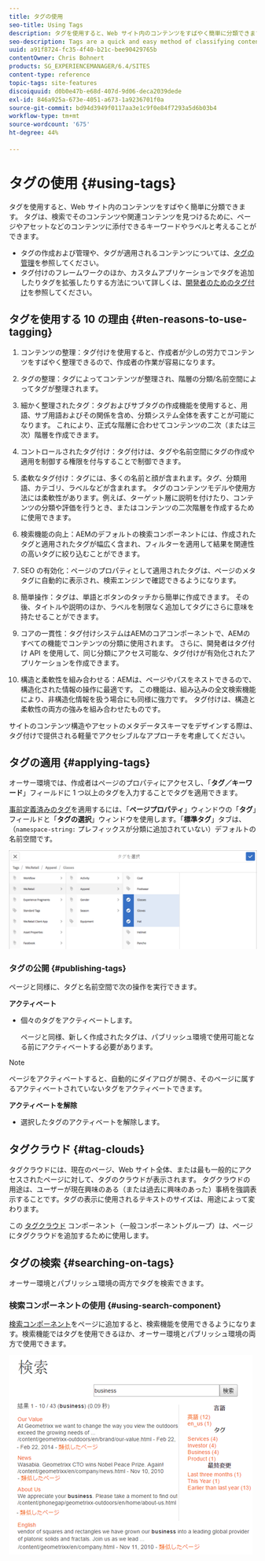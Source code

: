 ```yaml
---
title: タグの使用
seo-title: Using Tags
description: タグを使用すると、Web サイト内のコンテンツをすばやく簡単に分類できます
seo-description: Tags are a quick and easy method of classifying content within a website
uuid: a91f8724-fc35-4f40-b21c-bee90429765b
contentOwner: Chris Bohnert
products: SG_EXPERIENCEMANAGER/6.4/SITES
content-type: reference
topic-tags: site-features
discoiquuid: d0b0e47b-e68d-407d-9d06-deca2039dede
exl-id: 846a925a-673e-4051-a673-1a9236701f0a
source-git-commit: bd94d3949f0117aa3e1c9f0e84f7293a5d6b03b4
workflow-type: tm+mt
source-wordcount: '675'
ht-degree: 44%

---
```


# タグの使用  {#using-tags}

タグを使用すると、Web サイト内のコンテンツをすばやく簡単に分類できます。 タグは、検索でそのコンテンツや関連コンテンツを見つけるために、ページやアセットなどのコンテンツに添付できるキーワードやラベルと考えることができます。

* タグの作成および管理や、タグが適用されるコンテンツについては、[タグの管理](/help/sites-administering/tags.md)を参照してください。
* タグ付けのフレームワークのほか、カスタムアプリケーションでタグを追加したりタグを拡張したりする方法について詳しくは、[開発者のためのタグ付け](/help/sites-developing/tags.md)を参照してください。

## タグを使用する 10 の理由 {#ten-reasons-to-use-tagging}

1. コンテンツの整理：タグ付けを使用すると、作成者が少しの労力でコンテンツをすばやく整理できるので、作成者の作業が容易になります。

1. タグの整理：タグによってコンテンツが整理され、階層の分類/名前空間によってタグが整理されます。

1. 細かく整理されたタグ：タグおよびサブタグの作成機能を使用すると、用語、サブ用語およびその関係を含め、分類システム全体を表すことが可能になります。 これにより、正式な階層に合わせてコンテンツの二次（または三次）階層を作成できます。

1. コントロールされたタグ付け：タグ付けは、タグや名前空間にタグの作成や適用を制御する権限を付与することで制御できます。

1. 柔軟なタグ付け：タグには、多くの名前と顔が含まれます。タグ、分類用語、カテゴリ、ラベルなどが含まれます。 タグのコンテンツモデルや使用方法には柔軟性があります。例えば、ターゲット層に説明を付けたり、コンテンツの分類や評価を行うとき、またはコンテンツの二次階層を作成するために使用できます。

1. 検索機能の向上：AEMのデフォルトの検索コンポーネントには、作成されたタグと適用されたタグが幅広く含まれ、フィルターを適用して結果を関連性の高いタグに絞り込むことができます。

1. SEO の有効化：ページのプロパティとして適用されたタグは、ページのメタタグに自動的に表示され、検索エンジンで確認できるようになります。

1. 簡単操作：タグは、単語とボタンのタッチから簡単に作成できます。 その後、タイトルや説明のほか、ラベルを制限なく追加してタグにさらに意味を持たせることができます。

1. コアの一貫性：タグ付けシステムはAEMのコアコンポーネントで、AEMのすべての機能でコンテンツの分類に使用されます。 さらに、開発者はタグ付け API を使用して、同じ分類にアクセス可能な、タグ付けが有効化されたアプリケーションを作成できます。

1. 構造と柔軟性を組み合わせる：AEMは、ページやパスをネストできるので、構造化された情報の操作に最適です。 この機能は、組み込みの全文検索機能により、非構造化情報を扱う場合にも同様に強力です。 タグ付けは、構造と柔軟性の両方の強みを組み合わせたものです。

サイトのコンテンツ構造やアセットのメタデータスキーマをデザインする際は、タグ付けで提供される軽量でアクセシブルなアプローチを考慮してください。

## タグの適用 {#applying-tags}

オーサー環境では、作成者はページのプロパティにアクセスし、「**タグ／キーワード**」フィールドに 1 つ以上のタグを入力することでタグを適用できます。

[事前定義済みのタグ](/help/sites-administering/tags.md)を適用するには、「**ページプロパティ**」ウィンドウの「**タグ**」フィールドと「**タグの選択**」ウィンドウを使用します。「**標準タグ**」タブは、（`namespace-string:` プレフィックスが分類に追加されていない）デフォルトの名前空間です。

![chlimage_1-92](assets/chlimage_1-92.png)

### タグの公開 {#publishing-tags}

ページと同様に、タグと名前空間で次の操作を実行できます。

**アクティベート**

* 個々のタグをアクティベートします。

   ページと同様、新しく作成されたタグは、パブリッシュ環境で使用可能となる前にアクティベートする必要があります。

>[!NOTE]
>
>ページをアクティベートすると、自動的にダイアログが開き、そのページに属するアクティベートされていないタグをアクティベートできます。

**アクティベートを解除**

* 選択したタグのアクティベートを解除します。

## タグクラウド {#tag-clouds}

タグクラウドには、現在のページ、Web サイト全体、または最も一般的にアクセスされたページに対して、タグのクラウドが表示されます。 タグクラウドの用途は、ユーザーが現在興味のある（または過去に興味のあった）事柄を強調表示することです。タグの表示に使用されるテキストのサイズは、用途によって変わります。

この [タグクラウド](/help/sites-authoring/default-components-foundation.md#tag-cloud) コンポーネント（一般コンポーネントグループ）は、ページにタグクラウドを追加するために使用します。

## タグの検索 {#searching-on-tags}

オーサー環境とパブリッシュ環境の両方でタグを検索できます。

### 検索コンポーネントの使用 {#using-search-component}

[検索コンポーネント](/help/sites-authoring/default-components-foundation.md#search)をページに追加すると、検索機能を使用できるようになります。検索機能ではタグを使用できるほか、オーサー環境とパブリッシュ環境の両方で使用できます。

![chlimage_1-93](assets/chlimage_1-93.png)
